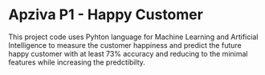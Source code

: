 # Apziva P1 - Happy Customer

This project code uses Pyhton language for Machine Learning and Artificial Intelligence to measure the customer happiness and predict the future happy customer with at least 73% accuracy and reducing to the minimal features while increasing the predctibilty.

